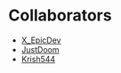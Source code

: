 # Collaborators
- [X_EpicDev](https://github.com/X-EpicDev/)
- [JustDoom](https://github.com/JustDoom/)
- [Krish544](https://github.com/Krish54491/)

